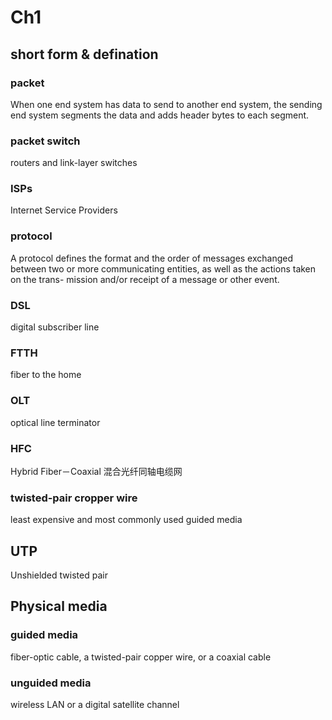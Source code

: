 # Ch1
## short form & defination
### packet
When one end system has data to send to another end system, the sending end system segments the data and adds header bytes to each segment.
### packet switch
routers and link-layer switches
### ISPs
Internet Service Providers 
### protocol
A protocol defines the format and the order of messages exchanged between
two or more communicating entities, as well as the actions taken on the trans-
mission and/or receipt of a message or other event.
### DSL
digital subscriber line
### FTTH
fiber to the home 
### OLT
optical line terminator  
### HFC
Hybrid Fiber－Coaxial 混合光纤同轴电缆网
### twisted-pair cropper wire
least expensive and most commonly used guided media
## UTP
Unshielded twisted pair
## Physical media
### guided media
fiber-optic cable, a twisted-pair copper wire, or a coaxial cable
### unguided media
wireless LAN or a digital satellite channel
